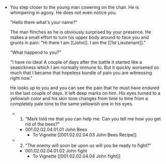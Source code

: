 - You step closer to the young man cowering on the chair. He is whimpering in agony. He does not even notice you.
  
  "Hello there what's your name?"
  
  The man flinches as he is obviously surprised by your presence. He makes a small effort to turn his upper body around to face you and grunts in pain: "Hi there I am [[John]]. I am the [[1st Lieutenant]]."
  
  "What happend to you?"
  
  "I have no idea! A couple of days after the battle it started like a seasickness which I am normally immune to. But it quickly worsened so much that I became that hopeless bundle of pain you are witnessing right now."
  
  He looks up to you and you can see the pain that he must have endured in the last couple of days. It left deep marks on him. His eyes turned to a yellowish color and his skin tone changes from time to time from a completely pale tone to the same yellowish one in his eyes.
	- 1. "Mark told me that you can help me. Can you tell me how you get rid of the bees?"
		- 001.02.02.04.01.01 John Bees
			- To Vignette [[001.02.02.04.03 John Bees Recipe]]
	- 2. "The enemy will soon be upon us will you be ready to fight?"
		- 001.02.02.04.01.02 John fight
			- To Vignette [[001.02.02.04.04 John fight]]